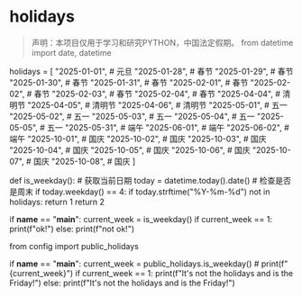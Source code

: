# holidays
> 声明：本项目仅用于学习和研究PYTHON，中国法定假期。
from datetime import date, datetime


holidays = [
    "2025-01-01",  # 元旦
    "2025-01-28",  # 春节
    "2025-01-29",  # 春节
    "2025-01-30",  # 春节
    "2025-01-31",  # 春节
    "2025-02-01",  # 春节
    "2025-02-02",  # 春节
    "2025-02-03",  # 春节
    "2025-02-04",  # 春节
    "2025-04-04",  # 清明节
    "2025-04-05",  # 清明节
    "2025-04-06",  # 清明节
    "2025-05-01",  # 五一
    "2025-05-02",  # 五一
    "2025-05-03",  # 五一
    "2025-05-04",  # 五一
    "2025-05-05",  # 五一
    "2025-05-31",  # 端午
    "2025-06-01",  # 端午
    "2025-06-02",  # 端午
    "2025-10-01",  # 国庆
    "2025-10-02",  # 国庆
    "2025-10-03",  # 国庆
    "2025-10-04",  # 国庆
    "2025-10-05",  # 国庆
    "2025-10-06",  # 国庆
    "2025-10-07",  # 国庆
    "2025-10-08",  # 国庆
]


def is_weekday():
    # 获取当前日期
    today = datetime.today().date()
    # 检查是否是周末
    if today.weekday() == 4:
        if today.strftime("%Y-%m-%d") not in holidays:
            return 1
    return 2


if __name__ == "__main__":
    current_week = is_weekday()
    if current_week == 1:
        print(f"ok!")
    else:
        print(f"not ok!")

from config import public_holidays


if __name__ == "__main__":
    current_week = public_holidays.is_weekday()
    # print(f"{current_week}")
    if current_week == 1:
        print(f"It's not the holidays and is the Friday!")
    else:
        print(f"It's not the holidays and is the Friday!")

